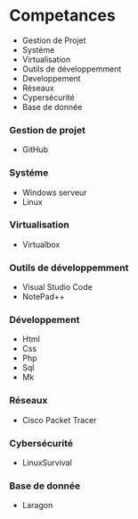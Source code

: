 # Competances
- Gestion de Projet
- Systéme
- Virtualisation
- Outils de développemment
- Developpement
- Réseaux
- Cypersécurité
- Base de donnée

### Gestion de projet
- GitHub

### Systéme
- Windows serveur
- Linux

 ### Virtualisation
- Virtualbox

### Outils de développemment
  - Visual Studio Code
  - NotePad++

### Développement
- Html
- Css
- Php
- Sql
- Mk

### Réseaux
- Cisco Packet Tracer

### Cybersécurité
- LinuxSurvival

### Base de donnée
- Laragon





